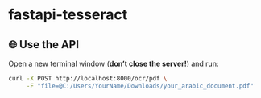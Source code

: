 # fastapi-tesseract

## 🌐 Use the API

Open a new terminal window (**don’t close the server!**) and run:

```bash
curl -X POST http://localhost:8000/ocr/pdf \
     -F "file=@C:/Users/YourName/Downloads/your_arabic_document.pdf"
```
